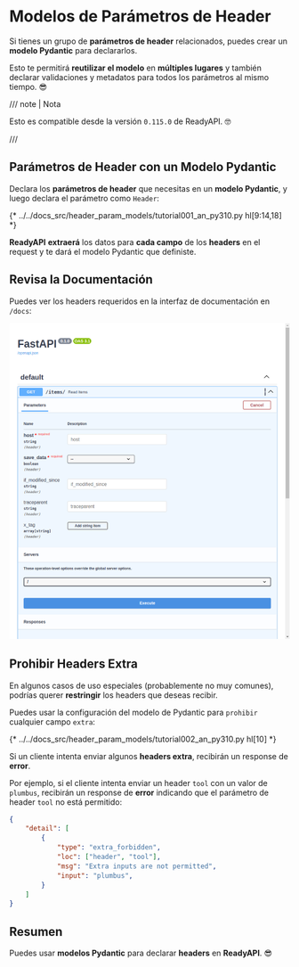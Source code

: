 # Modelos de Parámetros de Header

Si tienes un grupo de **parámetros de header** relacionados, puedes crear un **modelo Pydantic** para declararlos.

Esto te permitirá **reutilizar el modelo** en **múltiples lugares** y también declarar validaciones y metadatos para todos los parámetros al mismo tiempo. 😎

/// note | Nota

Esto es compatible desde la versión `0.115.0` de ReadyAPI. 🤓

///

## Parámetros de Header con un Modelo Pydantic

Declara los **parámetros de header** que necesitas en un **modelo Pydantic**, y luego declara el parámetro como `Header`:

{* ../../docs_src/header_param_models/tutorial001_an_py310.py hl[9:14,18] *}

**ReadyAPI** **extraerá** los datos para **cada campo** de los **headers** en el request y te dará el modelo Pydantic que definiste.

## Revisa la Documentación

Puedes ver los headers requeridos en la interfaz de documentación en `/docs`:

<div class="screenshot">
<img src="/img/tutorial/header-param-models/image01.png">
</div>

## Prohibir Headers Extra

En algunos casos de uso especiales (probablemente no muy comunes), podrías querer **restringir** los headers que deseas recibir.

Puedes usar la configuración del modelo de Pydantic para `prohibir` cualquier campo `extra`:

{* ../../docs_src/header_param_models/tutorial002_an_py310.py hl[10] *}

Si un cliente intenta enviar algunos **headers extra**, recibirán un response de **error**.

Por ejemplo, si el cliente intenta enviar un header `tool` con un valor de `plumbus`, recibirán un response de **error** indicando que el parámetro de header `tool` no está permitido:

```json
{
    "detail": [
        {
            "type": "extra_forbidden",
            "loc": ["header", "tool"],
            "msg": "Extra inputs are not permitted",
            "input": "plumbus",
        }
    ]
}
```

## Resumen

Puedes usar **modelos Pydantic** para declarar **headers** en **ReadyAPI**. 😎
